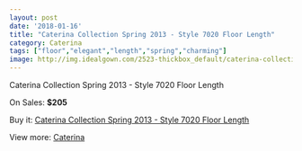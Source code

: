 ```yaml
---
layout: post
date: '2018-01-16'
title: "Caterina Collection Spring 2013 - Style 7020 Floor Length"
category: Caterina
tags: ["floor","elegant","length","spring","charming"]
image: http://img.idealgown.com/2523-thickbox_default/caterina-collection-spring-2013-style-7020-floor-length.jpg
---
```

Caterina Collection Spring 2013 - Style 7020 Floor Length

On Sales: **$205**
<a href="https://www.idealgown.com/en/caterina/1201-caterina-collection-spring-2013-style-7020-floor-length.html"><amp-img layout="responsive" width="600" height="600" src="//img.idealgown.com/2523-thickbox_default/caterina-collection-spring-2013-style-7020-floor-length.jpg" alt="Caterina Collection Spring 2013 - Style 7020 Floor Length 0" /></a>
<a href="https://www.idealgown.com/en/caterina/1201-caterina-collection-spring-2013-style-7020-floor-length.html"><amp-img layout="responsive" width="600" height="600" src="//img.idealgown.com/2524-thickbox_default/caterina-collection-spring-2013-style-7020-floor-length.jpg" alt="Caterina Collection Spring 2013 - Style 7020 Floor Length 1" /></a>

Buy it: [Caterina Collection Spring 2013 - Style 7020 Floor Length](https://www.idealgown.com/en/caterina/1201-caterina-collection-spring-2013-style-7020-floor-length.html "Caterina Collection Spring 2013 - Style 7020 Floor Length")

View more: [Caterina](https://www.idealgown.com/en/15-caterina "Caterina")